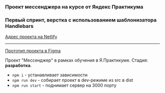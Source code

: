 ### Проект мессенджера на курсе от Яндекс Практикума

### Первый спринт, верстка с использованием шаблонизатора Handlebars

[Адрес проекта на Netlify](https://sprint-1--frabjous-tarsier-921d27.netlify.app/)

---

[Прототип проекта в Figma](https://disk.yandex.ru/d/-V6pxHBlBkRVxw)

Проект "Мессенджер" в рамках обучения в Я.Практикуме.
Стадия: **разработка**.

- `npm i` - устанавливает зависимости
- `npm run dev` - собирает проект в dev-режиме из src в dist
- `npm run start` - поднимает сервер на 3000 порту
